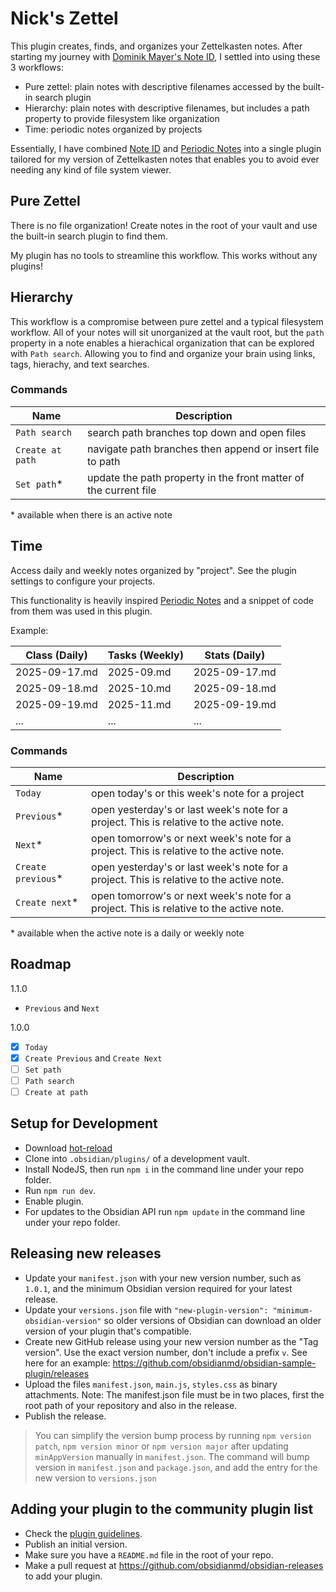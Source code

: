 # Nick's Zettel

This plugin creates, finds, and organizes your Zettelkasten notes. After starting my journey with [Dominik Mayer's Note ID](https://github.com/dominikmayer/obsidian-note-id), I settled into using these 3 workflows:

- Pure zettel: plain notes with descriptive filenames accessed by the built-in search plugin
- Hierarchy: plain notes with descriptive filenames, but includes a path property to provide filesystem like organization
- Time: periodic notes organized by projects

Essentially, I have combined [Note ID](https://github.com/dominikmayer/obsidian-note-id) and [Periodic Notes](https://github.com/liamcain/obsidian-periodic-notes) into a single plugin tailored for my version of Zettelkasten notes that enables you to avoid ever needing any kind of file system viewer. 

## Pure Zettel

There is no file organization! Create notes in the root of your vault and use the built-in search plugin to find them.

My plugin has no tools to streamline this workflow. This works without any plugins!

## Hierarchy

This workflow is a compromise between pure zettel and a typical filesystem workflow. All of your notes will sit unorganized at the vault root, but the `path` property in a note enables a hierachical organization that can be explored with `Path search`. Allowing you to find and organize your brain using links, tags, hierachy, and text searches.

### Commands

| Name | Description |
| --- | --- |
| `Path search` | search path branches top down and open files |
| `Create at path` | navigate path branches then append or insert file to path |
| `Set path`* | update the path property in the front matter of the current file |

\* available when there is an active note
## Time

Access daily and weekly notes organized by "project". See the plugin settings to configure your projects.

This functionality is heavily inspired [Periodic Notes](https://github.com/liamcain/obsidian-periodic-notes) and a snippet of code from them was used in this plugin.

Example:

| Class (Daily)   | Tasks (Weekly)  | Stats (Daily)   |
| -------------   | -------------   | -------------   |
| 2025-09-17.md   | 2025-09.md      | 2025-09-17.md   |
| 2025-09-18.md   | 2025-10.md      | 2025-09-18.md   |
| 2025-09-19.md   | 2025-11.md      | 2025-09-19.md   |
| ...             | ...             | ...             |

### Commands

| Name | Description |
| --- | --- |
| `Today` | open today's or this week's note for a project |
| `Previous`* | open yesterday's or last week's note for a project. This is relative to the active note. |
| `Next`* | open tomorrow's or next week's note for a project. This is relative to the active note. |
| `Create previous`* | open yesterday's or last week's note for a project. This is relative to the active note. |
| `Create next`* | open tomorrow's or next week's note for a project. This is relative to the active note. |

\* available when the active note is a daily or weekly note

## Roadmap

1.1.0

- `Previous` and `Next`

1.0.0

- [x] `Today`
- [x] `Create Previous` and `Create Next`
- [ ] `Set path`
- [ ] `Path search`
- [ ] `Create at path`

## Setup for Development

- Download [hot-reload](https://github.com/pjeby/hot-reload)
- Clone into `.obsidian/plugins/` of a development vault.
- Install NodeJS, then run `npm i` in the command line under your repo folder.
- Run `npm run dev`.
- Enable plugin.
- For updates to the Obsidian API run `npm update` in the command line under your repo folder.

## Releasing new releases

- Update your `manifest.json` with your new version number, such as `1.0.1`, and the minimum Obsidian version required for your latest release.
- Update your `versions.json` file with `"new-plugin-version": "minimum-obsidian-version"` so older versions of Obsidian can download an older version of your plugin that's compatible.
- Create new GitHub release using your new version number as the "Tag version". Use the exact version number, don't include a prefix `v`. See here for an example: https://github.com/obsidianmd/obsidian-sample-plugin/releases
- Upload the files `manifest.json`, `main.js`, `styles.css` as binary attachments. Note: The manifest.json file must be in two places, first the root path of your repository and also in the release.
- Publish the release.

> You can simplify the version bump process by running `npm version patch`, `npm version minor` or `npm version major` after updating `minAppVersion` manually in `manifest.json`.
> The command will bump version in `manifest.json` and `package.json`, and add the entry for the new version to `versions.json`

## Adding your plugin to the community plugin list

- Check the [plugin guidelines](https://docs.obsidian.md/Plugins/Releasing/Plugin+guidelines).
- Publish an initial version.
- Make sure you have a `README.md` file in the root of your repo.
- Make a pull request at https://github.com/obsidianmd/obsidian-releases to add your plugin.
